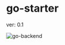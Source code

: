 # go-starter 
ver: 0.1

![go-backend](https://github.com/kidtikone/go-starter/assets/45306830/87207809-acbf-4a5d-a42d-b595b2e171d9)

